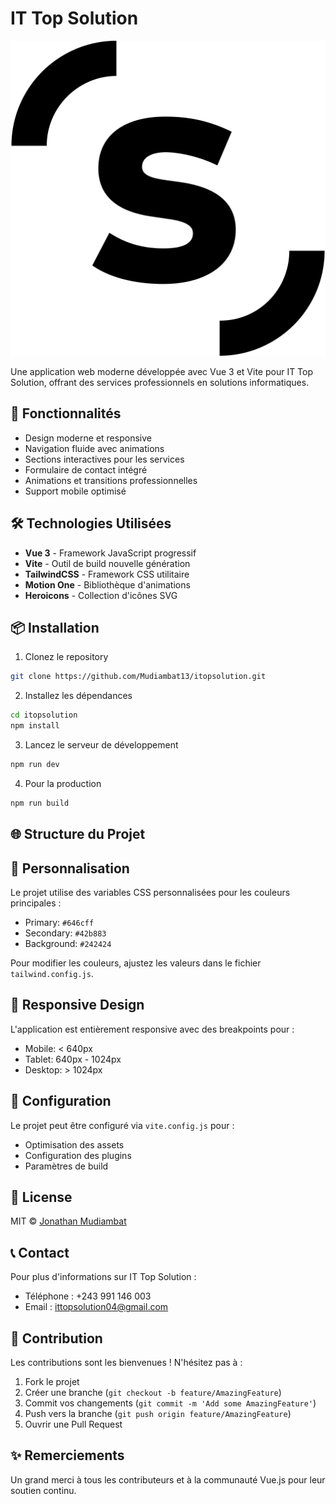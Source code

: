 # IT Top Solution

![IT Top Solution Logo](public/storyset.svg)

Une application web moderne développée avec Vue 3 et Vite pour IT Top Solution, offrant des services professionnels en solutions informatiques.

## 🚀 Fonctionnalités

- Design moderne et responsive
- Navigation fluide avec animations
- Sections interactives pour les services
- Formulaire de contact intégré
- Animations et transitions professionnelles
- Support mobile optimisé

## 🛠️ Technologies Utilisées

- **Vue 3** - Framework JavaScript progressif
- **Vite** - Outil de build nouvelle génération
- **TailwindCSS** - Framework CSS utilitaire
- **Motion One** - Bibliothèque d'animations
- **Heroicons** - Collection d'icônes SVG

## 📦 Installation

1. Clonez le repository
```bash
git clone https://github.com/Mudiambat13/itopsolution.git
```

2. Installez les dépendances
```bash
cd itopsolution
npm install
```

3. Lancez le serveur de développement
```bash
npm run dev
```

4. Pour la production
```bash
npm run build
```

## 🌐 Structure du Projet

## 🎨 Personnalisation

Le projet utilise des variables CSS personnalisées pour les couleurs principales :
- Primary: `#646cff`
- Secondary: `#42b883`
- Background: `#242424`

Pour modifier les couleurs, ajustez les valeurs dans le fichier `tailwind.config.js`.

## 📱 Responsive Design

L'application est entièrement responsive avec des breakpoints pour :
- Mobile: < 640px
- Tablet: 640px - 1024px
- Desktop: > 1024px

## 🔧 Configuration

Le projet peut être configuré via `vite.config.js` pour :
- Optimisation des assets
- Configuration des plugins
- Paramètres de build

## 📄 License

MIT © [Jonathan Mudiambat](https://github.com/Mudiambat13)

## 📞 Contact

Pour plus d'informations sur IT Top Solution :
- Téléphone : +243 991 146 003
- Email : ittopsolution04@gmail.com

## 🤝 Contribution

Les contributions sont les bienvenues ! N'hésitez pas à :
1. Fork le projet
2. Créer une branche (`git checkout -b feature/AmazingFeature`)
3. Commit vos changements (`git commit -m 'Add some AmazingFeature'`)
4. Push vers la branche (`git push origin feature/AmazingFeature`)
5. Ouvrir une Pull Request

## ✨ Remerciements

Un grand merci à tous les contributeurs et à la communauté Vue.js pour leur soutien continu.
